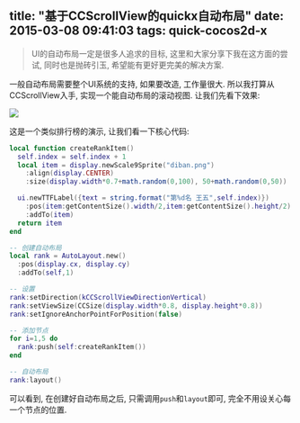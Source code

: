 title: "基于CCScrollView的quickx自动布局"
date: 2015-03-08 09:41:03
tags: quick-cocos2d-x
---

> UI的自动布局一定是很多人追求的目标, 这里和大家分享下我在这方面的尝试, 同时也是抛砖引玉, 希望能有更好更完美的解决方案.

一般自动布局需要整个UI系统的支持, 如果要改造, 工作量很大. 所以我打算从CCScrollView入手, 实现一个能自动布局的滚动视图. 让我们先看下效果:

![][1]

这是一个类似排行榜的演示, 让我们看一下核心代码:

```lua
local function createRankItem()
  self.index = self.index + 1
  local item = display.newScale9Sprite("diban.png")
    :align(display.CENTER)
    :size(display.width*0.7+math.random(0,100), 50+math.random(0,50))

  ui.newTTFLabel({text = string.format("第%d名 王五",self.index)})
    :pos(item:getContentSize().width/2,item:getContentSize().height/2)
    :addTo(item)
  return item
end

-- 创建自动布局
local rank = AutoLayout.new()
  :pos(display.cx, display.cy)
  :addTo(self,1)

-- 设置
rank:setDirection(kCCScrollViewDirectionVertical)
rank:setViewSize(CCSize(display.width*0.8, display.height*0.8))
rank:setIgnoreAnchorPointForPosition(false)

-- 添加节点
for i=1,5 do
  rank:push(self:createRankItem())
end

-- 自动布局
rank:layout()		

```

可以看到, 在创建好自动布局之后, 只需调用`push`和`layout`即可, 完全不用设关心每一个节点的位置.


[1]: /img/QQ20150308-1.jpg